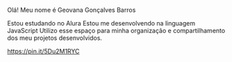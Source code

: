 Olá!
Meu nome é Geovana Gonçalves Barros

Estou estudando no Alura
Estou me desenvolvendo na linguagem JavaScript
Utilizo esse espaço para minha organização e compartilhamento dos meu projetos desenvolvidos.

https://pin.it/5Du2M1RYC

